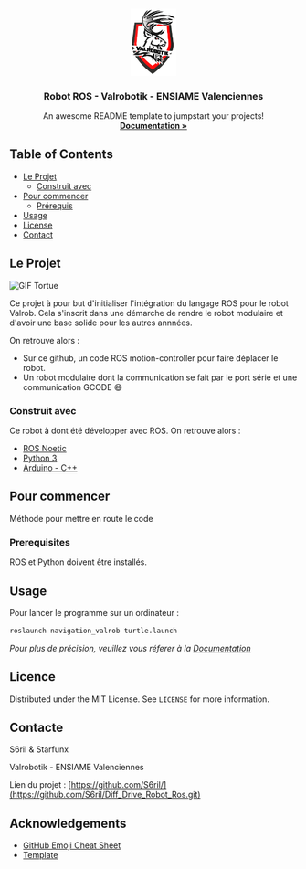 
<!-- PROJECT LOGO -->
<br />
<p align="center">
  <a href="https://github.com/S6ril/Diff_Drive_Robot_Ros/blob/master/images/logo_valrob.PNG">
    <img src="images/logo_valrob.PNG" alt="Logo" width="80" >
  </a>

  <h3 align="center">Robot ROS - Valrobotik - ENSIAME Valenciennes </h3>

  <p align="center">
    An awesome README template to jumpstart your projects!
    <br />
    <a href="https://valrobotik.github.io/Documentation2020/"><strong>Documentation »</strong></a>
    <br />
  </p>
</p>



<!-- TABLE OF CONTENTS -->
## Table of Contents

* [Le Projet](#projet)
  * [Construit avec](#construit)
* [Pour commencer](#commencer)
  * [Prérequis](#prerequis)
* [Usage](#usage)
* [License](#license)
* [Contact](#contact)



<!-- ABOUT THE PROJECT -->
## Le Projet

![GIF Tortue](https://github.com/S6ril/Diff_Drive_Robot_Ros/blob/master/images/tortue_exemple.gif)

Ce projet à pour but d'initialiser l'intégration du langage ROS pour le robot Valrob. Cela s'inscrit dans une démarche de rendre le robot modulaire et d'avoir une base solide pour les autres annnées.

On retrouve alors :
* Sur ce github, un code ROS motion-controller pour faire déplacer le robot.
* Un robot modulaire dont la communication se fait par le port série et une communication GCODE :smile:


### Construit avec
Ce robot à dont été développer avec ROS. On retrouve alors :
* [ROS Noetic](https://www.ros.org/)
* [Python 3](https://www.python.org/)
* [Arduino - C++](https://www.arduino.cc/)



<!-- GETTING STARTED -->
## Pour commencer

Méthode pour mettre en route le code

### Prerequisites

ROS et Python doivent être installés.


<!-- USAGE EXAMPLES -->
## Usage

Pour lancer le programme sur un ordinateur :
```bash
roslaunch navigation_valrob turtle.launch 
```

_Pour plus de précision, veuillez vous réferer à la [Documentation](https://valrobotik.github.io/Documentation2020/)_




<!-- LICENSE -->
## Licence

Distributed under the MIT License. See `LICENSE` for more information.



<!-- CONTACT -->
## Contacte

S6ril & Starfunx

Valrobotik - ENSIAME Valenciennes

Lien du projet : [https://github.com/S6ril/](https://github.com/S6ril/Diff_Drive_Robot_Ros.git)



<!-- ACKNOWLEDGEMENTS -->
## Acknowledgements
* [GitHub Emoji Cheat Sheet](https://www.webpagefx.com/tools/emoji-cheat-sheet)
* [Template](https://github.com/othneildrew/Best-README-Template)


